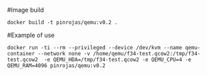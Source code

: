 #Image build

```
docker build -t pinrojas/qemu:v0.2 .
```

#Example of use

```
docker run -ti --rm --privileged --device /dev/kvm --name qemu-container --network none -v /home/qemu/f34-test.qcow2:/tmp/f34-test.qcow2  -e QEMU_HDA=/tmp/f34-test.qcow2 -e QEMU_CPU=4 -e QEMU_RAM=4096 pinrojas/qemu:v0.2
```
